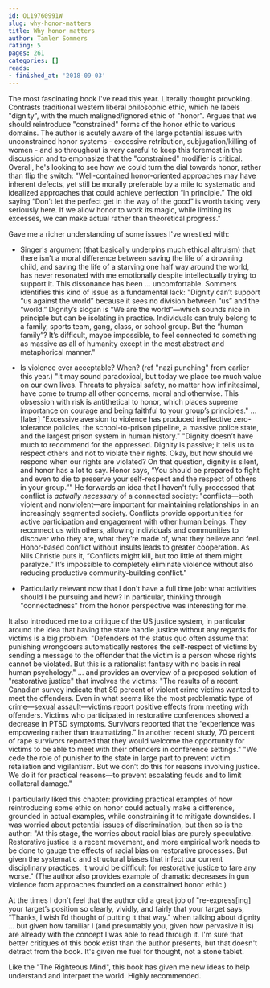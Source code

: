 ```yaml
---
id: OL19760991W
slug: why-honor-matters
title: Why honor matters
author: Tamler Sommers
rating: 5
pages: 261
categories: []
reads:
- finished_at: '2018-09-03'
---
```

The most fascinating book I've read this year. Literally thought provoking. Contrasts traditional western liberal philosophic ethic, which he labels "dignity", with the much maligned/ignored ethic of "honor". Argues that we should reintroduce "constrained" forms of the honor ethic to various domains. The author is acutely aware of the large potential issues with unconstrained honor systems - excessive retribution, subjugation/killing of women - and so throughout is very careful to keep this foremost in the discussion and to emphasize that the "constrained" modifier is critical. Overall, he's looking to see how we could turn the dial towards honor, rather than flip the switch: "Well-contained honor-oriented approaches may have inherent defects, yet still be morally preferable by a mile to systematic and idealized approaches that could achieve perfection “in principle.” The old saying “Don’t let the perfect get in the way of the good” is worth taking very seriously here. If we allow honor to work its magic, while limiting its excesses, we can make actual rather than theoretical progress."

Gave me a richer understanding of some issues I've wrestled with:

* Singer's argument (that basically underpins much ethical altruism) that there isn't a moral difference between saving the life of a drowning child, and saving the life of a starving one half way around the world, has never resonated with me emotionally despite intellectually trying to support it. This dissonance has been ... uncomfortable. Sommers identifies this kind of issue as a fundamental lack: "Dignity can’t support “us against the world” because it sees no division between “us” and the “world.” Dignity’s slogan is “We are the world”—which sounds nice in principle but can be isolating in practice. Individuals can truly belong to a family, sports team, gang, class, or school group. But the “human family”? It’s difficult, maybe impossible, to feel connected to something as massive as all of humanity except in the most abstract and metaphorical manner."

* Is violence ever acceptable? When? (ref "nazi punching" from earlier this year.) 
"It may sound paradoxical, but today we place too much value on our own lives. Threats to physical safety, no matter how infinitesimal, have come to trump all other concerns, moral and otherwise. This obsession with risk is antithetical to honor, which places supreme importance on courage and being faithful to your group’s principles." ... [later] "Excessive aversion to violence has produced ineffective zero-tolerance policies, the school-to-prison pipeline, a massive police state, and the largest prison system in human history." "Dignity doesn’t have much to recommend for the oppressed. Dignity is passive; it tells us to respect others and not to violate their rights. Okay, but how should we respond when our rights are violated? On that question, dignity is silent, and honor has a lot to say. Honor says, “You should be prepared to fight and even to die to preserve your self-respect and the respect of others in your group.”"
He forwards an idea that I haven't fully processed that conflict is _actually necessary_ of a connected society: "conflicts—both violent and nonviolent—are important for maintaining relationships in an increasingly segmented society. Conflicts provide opportunities for active participation and engagement with other human beings. They reconnect us with others, allowing individuals and communities to discover who they are, what they’re made of, what they believe and feel. Honor-based conflict without insults leads to greater cooperation. As Nils Christie puts it, “Conflicts might kill, but too little of them might paralyze.” It’s impossible to completely eliminate violence without also reducing productive community-building conflict."

* Particularly relevant now that I don't have a full time job: what activities should I be pursuing and how? In particular, thinking through "connectedness" from the honor perspective was interesting for me.

It also introduced me to a critique of the US justice system, in particular around the idea that having the state handle justice without any regards for victims is a big problem:
"Defenders of the status quo often assume that punishing wrongdoers automatically restores the self-respect of victims by sending a message to the offender that the victim is a person whose rights cannot be violated. But this is a rationalist fantasy with no basis in real human psychology."
... and provides an overview of a proposed solution of "restorative justice" that involves the victims:
"The results of a recent Canadian survey indicate that 89 percent of violent crime victims wanted to meet the offenders. Even in what seems like the most problematic type of crime—sexual assault—victims report positive effects from meeting with offenders. Victims who participated in restorative conferences showed a decrease in PTSD symptoms. Survivors reported that the “experience was empowering rather than traumatizing.” In another recent study, 70 percent of rape survivors reported that they would welcome the opportunity for victims to be able to meet with their offenders in conference settings." "We cede the role of punisher to the state in large part to prevent victim retaliation and vigilantism. But we don’t do this for reasons involving justice. We do it for practical reasons—to prevent escalating feuds and to limit collateral damage."

I particularly liked this chapter: providing practical examples of how reintroducing some ethic on honor could actually make a difference, grounded in actual examples, while constraining it to mitigate downsides. I was worried about potential issues of discrimination, but then so is the author: "At this stage, the worries about racial bias are purely speculative. Restorative justice is a recent movement, and more empirical work needs to be done to gauge the effects of racial bias on restorative processes. But given the systematic and structural biases that infect our current disciplinary practices, it would be difficult for restorative justice to fare any worse." (The author also provides example of dramatic decreases in gun violence from approaches founded on a constrained honor ethic.)

At the times I don't feel that the author did a great job of "re-express[ing] your target’s position so clearly, vividly, and fairly that your target says, “Thanks, I wish I’d thought of putting it that way." when talking about dignity ... but given how familiar I (and presumably you, given how pervasive it is) are already with the concept I was able to read through it. I'm sure that better critiques of this book exist than the author presents, but that doesn't detract from the book. It's given me fuel for thought, not a stone tablet.

Like the "The Righteous Mind", this book has given me new ideas to help understand and interpret the world. Highly recommended.





